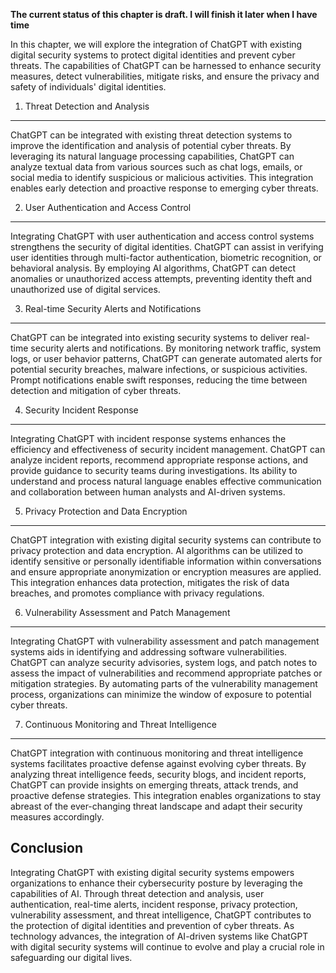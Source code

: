 **The current status of this chapter is draft. I will finish it later when I have time**

In this chapter, we will explore the integration of ChatGPT with existing digital security systems to protect digital identities and prevent cyber threats. The capabilities of ChatGPT can be harnessed to enhance security measures, detect vulnerabilities, mitigate risks, and ensure the privacy and safety of individuals' digital identities.

1. Threat Detection and Analysis
--------------------------------

ChatGPT can be integrated with existing threat detection systems to improve the identification and analysis of potential cyber threats. By leveraging its natural language processing capabilities, ChatGPT can analyze textual data from various sources such as chat logs, emails, or social media to identify suspicious or malicious activities. This integration enables early detection and proactive response to emerging cyber threats.

2. User Authentication and Access Control
-----------------------------------------

Integrating ChatGPT with user authentication and access control systems strengthens the security of digital identities. ChatGPT can assist in verifying user identities through multi-factor authentication, biometric recognition, or behavioral analysis. By employing AI algorithms, ChatGPT can detect anomalies or unauthorized access attempts, preventing identity theft and unauthorized use of digital services.

3. Real-time Security Alerts and Notifications
----------------------------------------------

ChatGPT can be integrated into existing security systems to deliver real-time security alerts and notifications. By monitoring network traffic, system logs, or user behavior patterns, ChatGPT can generate automated alerts for potential security breaches, malware infections, or suspicious activities. Prompt notifications enable swift responses, reducing the time between detection and mitigation of cyber threats.

4. Security Incident Response
-----------------------------

Integrating ChatGPT with incident response systems enhances the efficiency and effectiveness of security incident management. ChatGPT can analyze incident reports, recommend appropriate response actions, and provide guidance to security teams during investigations. Its ability to understand and process natural language enables effective communication and collaboration between human analysts and AI-driven systems.

5. Privacy Protection and Data Encryption
-----------------------------------------

ChatGPT integration with existing digital security systems can contribute to privacy protection and data encryption. AI algorithms can be utilized to identify sensitive or personally identifiable information within conversations and ensure appropriate anonymization or encryption measures are applied. This integration enhances data protection, mitigates the risk of data breaches, and promotes compliance with privacy regulations.

6. Vulnerability Assessment and Patch Management
------------------------------------------------

Integrating ChatGPT with vulnerability assessment and patch management systems aids in identifying and addressing software vulnerabilities. ChatGPT can analyze security advisories, system logs, and patch notes to assess the impact of vulnerabilities and recommend appropriate patches or mitigation strategies. By automating parts of the vulnerability management process, organizations can minimize the window of exposure to potential cyber threats.

7. Continuous Monitoring and Threat Intelligence
------------------------------------------------

ChatGPT integration with continuous monitoring and threat intelligence systems facilitates proactive defense against evolving cyber threats. By analyzing threat intelligence feeds, security blogs, and incident reports, ChatGPT can provide insights on emerging threats, attack trends, and proactive defense strategies. This integration enables organizations to stay abreast of the ever-changing threat landscape and adapt their security measures accordingly.

Conclusion
----------

Integrating ChatGPT with existing digital security systems empowers organizations to enhance their cybersecurity posture by leveraging the capabilities of AI. Through threat detection and analysis, user authentication, real-time alerts, incident response, privacy protection, vulnerability assessment, and threat intelligence, ChatGPT contributes to the protection of digital identities and prevention of cyber threats. As technology advances, the integration of AI-driven systems like ChatGPT with digital security systems will continue to evolve and play a crucial role in safeguarding our digital lives.
